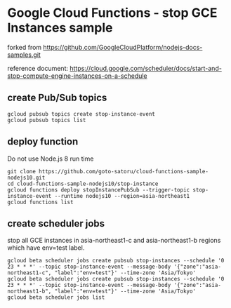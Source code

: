# Google Cloud Functions - stop GCE Instances sample

forked from https://github.com/GoogleCloudPlatform/nodejs-docs-samples.git

reference document: https://cloud.google.com/scheduler/docs/start-and-stop-compute-engine-instances-on-a-schedule

## create Pub/Sub topics

```
gcloud pubsub topics create stop-instance-event
gcloud pubsub topics list
```

## deploy function

Do not use Node.js 8 run time

```
git clone https://github.com/goto-satoru/cloud-functions-sample-nodejs10.git
cd cloud-functions-sample-nodejs10/stop-instance
gcloud functions deploy stopInstancePubSub --trigger-topic stop-instance-event --runtime nodejs10 --region=asia-northeast1
gcloud functions list
```

## create scheduler jobs

stop all GCE instances in asia-northeast1-c and asia-northeast1-b regions which have env=test label.

```
gcloud beta scheduler jobs create pubsub stop-instances --schedule '0 23 * * *' --topic stop-instance-event --message-body '{"zone":"asia-northeast1-c", "label":"env=test"}' --time-zone 'Asia/Tokyo'
gcloud beta scheduler jobs create pubsub stop-instances --schedule '0 23 * * *' --topic stop-instance-event --message-body '{"zone":"asia-northeast1-b", "label":"env=test"}' --time-zone 'Asia/Tokyo'
gcloud beta scheduler jobs list
```
